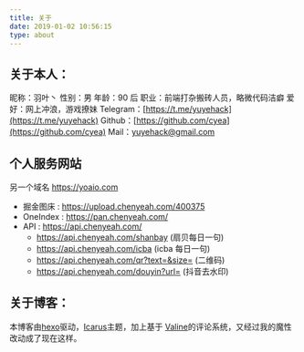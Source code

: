 ```yaml
---
title: 关于
date: 2019-01-02 10:56:15
type: about
---
```


## 关于本人：

昵称：羽叶丶
性别：男
年龄：90 后
职业：前端打杂搬砖人员，略微代码洁癖
爱好：网上冲浪，游戏撩妹
Telegram：[https://t.me/yuyehack](https://t.me/yuyehack)
Github：[https://github.com/cyea](https://github.com/cyea)
Mail：yuyehack@gmail.com

## 个人服务网站

另一个域名 https://yoaio.com

- 掘金图床 : https://upload.chenyeah.com/400375
- OneIndex : https://pan.chenyeah.com/
- API : https://api.chenyeah.com/
  - https://api.chenyeah.com/shanbay (扇贝每日一句)
  - https://api.chenyeah.com/icba (icba 每日一句)
  - https://api.chenyeah.com/qr?text=&size= (二维码)
  - https://api.chenyeah.com/douyin?url= (抖音去水印)

## 关于博客：

本博客由[hexo](https://github.com/hexojs/hexo)驱动，[Icarus](https://github.com/ppoffice/hexo-theme-icarus)主题，加上基于 [Valine](https://valine.js.org/)的评论系统，又经过我的魔性改动成了现在这样。
